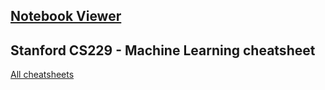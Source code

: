 
## [Notebook Viewer](https://nbviewer.jupyter.org/)

## Stanford CS229 - Machine Learning cheatsheet
[All cheatsheets](https://stanford.edu/~shervine/teaching/cs-229.html?fbclid=IwAR3KB2glX0CAkpwVVWMClX4VcWvADQrY-NmtwqNukpVL8AZ0xik7-57-rcU)
